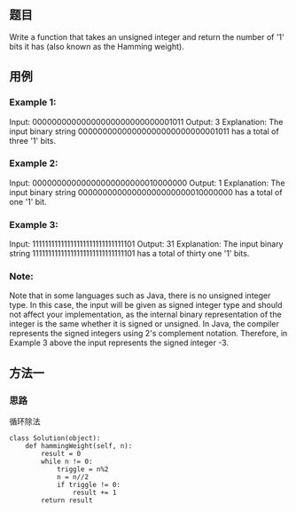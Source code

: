 ## 题目
Write a function that takes an unsigned integer and return the number of '1' bits it has (also known as the Hamming weight).
## 用例
### Example 1:
Input: 00000000000000000000000000001011
Output: 3
Explanation: The input binary string 00000000000000000000000000001011 has a total of three '1' bits.
### Example 2:
Input: 00000000000000000000000010000000
Output: 1
Explanation: The input binary string 00000000000000000000000010000000 has a total of one '1' bit.
### Example 3:
Input: 11111111111111111111111111111101
Output: 31
Explanation: The input binary string 11111111111111111111111111111101 has a total of thirty one '1' bits.

### Note:
Note that in some languages such as Java, there is no unsigned integer type. In this case, the input will be given as signed integer type and should not affect your implementation, as the internal binary representation of the integer is the same whether it is signed or unsigned.
In Java, the compiler represents the signed integers using 2's complement notation. Therefore, in Example 3 above the input represents the signed integer -3.
## 方法一
### 思路
循环除法
```
class Solution(object):
    def hammingWeight(self, n):
        result = 0
        while n != 0:
            triggle = n%2
            n = n//2
            if triggle != 0:
                result += 1
        return result
```
